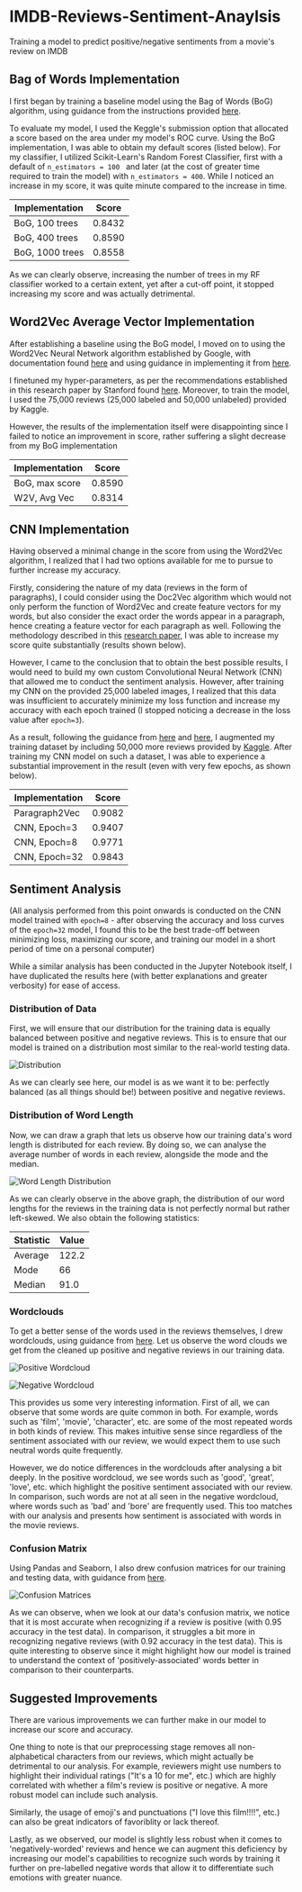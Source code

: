 # IMDB-Reviews-Sentiment-Anaylsis
Training a model to predict positive/negative sentiments from a movie's review on IMDB

## Bag of Words Implementation 

I first began by training a baseline model using the Bag of Words (BoG) algorithm, using guidance from the instructions provided <a href="https://www.kaggle.com/c/word2vec-nlp-tutorial/overview">here</a>.

To evaluate my model, I used the Keggle's submission option that allocated a score based on the area under my model's ROC curve. Using the BoG implementation, I was able to obtain my default scores (listed below). For my classifier, I utilized Scikit-Learn's Random Forest Classifier, first with a default of ```n_estimators = 100 ``` and later (at the cost of greater time required to train the model) with ```n_estimators = 400```. While I noticed an increase in my score, it was quite minute compared to the increase in time.

| Implementation | Score |
| -------------- | ------ |
| BoG, 100 trees | 0.8432 |
| BoG, 400 trees | 0.8590 |
| BoG, 1000 trees| 0.8558 |

As we can clearly observe, increasing the number of trees in my RF classifier worked to a certain extent, yet after a cut-off point, it stopped increasing my score and was actually detrimental. 

## Word2Vec Average Vector Implementation

After establishing a baseline using the BoG model, I moved on to using the Word2Vec Neural Network algorithm established by Google, with documentation found <a href="https://radimrehurek.com/gensim/models/word2vec.html">here</a> and using guidance in implementing it from <a href="https://www.kaggle.com/c/word2vec-nlp-tutorial/overview">here</a>. 

I finetuned my hyper-parameters, as per the recommendations established in this research paper by Stanford found <a href="https://cs224d.stanford.edu/reports/SadeghianAmir.pdf">here</a>. Moreover, to train the model, I used the 75,000 reviews (25,000 labeled and 50,000 unlabeled) provided by Kaggle. 

However, the results of the implementation itself were disappointing since I failed to notice an improvement in score, rather suffering a slight decrease from my BoG implementation 

| Implementation | Score |
| -------------- | ------ |
| BoG, max score | 0.8590 |
| W2V, Avg Vec | 0.8314 |

## CNN Implementation

Having observed a minimal change in the score from using the Word2Vec algorithm, I realized that I had two options available for me to pursue to further increase my accuracy. 

Firstly, considering the nature of my data (reviews in the form of paragraphs), I could consider using the Doc2Vec algorithm which would not only perform the function of Word2Vec and create feature vectors for my words, but also consider the exact order the words appear in a paragraph, hence creating a feature vector for each paragraph as well. Following the methodology described in this <a href="https://cs224d.stanford.edu/reports/SadeghianAmir.pdf">research paper</a>, I was able to increase my score quite substantially (results shown below).  

However, I came to the conclusion that to obtain the best possible results, I would need to build my own custom Convolutional Neural Network (CNN) that allowed me to conduct the sentiment analysis. However, after training my CNN on the provided 25,000 labeled images, I realized that this data was insufficient to accurately minimize my loss function and increase my accuracy with each epoch trained (I stopped noticing a decrease in the loss value after ```epoch=3```). 

As a result, following the guidance from <a href="https://www.kaggle.com/nilanml/imdb-review-deep-model-94-89-accuracy">here</a> and <a href="https://www.kaggle.com/alexcherniuk/imdb-review-word2vec-bilstm-99-acc">here</a>, I augmented my training dataset by including 50,000 more reviews provided by <a href="https://www.kaggle.com/utathya/imdb-review-dataset">Kaggle</a>. After training my CNN model on such a dataset, I was able to experience a substantial improvement in the result (even with very few epochs, as shown below). 


| Implementation | Score |
| -------------- | ------ |
| Paragraph2Vec | 0.9082 |
| CNN, Epoch=3 | 0.9407 |
| CNN, Epoch=8 | 0.9771 |
| CNN, Epoch=32 | 0.9843 |

## Sentiment Analysis

(All analysis performed from this point onwards is conducted on the CNN model trained with ```epoch=8``` - after observing the accuracy and loss curves of the ```epoch=32``` model, I found this to be the best trade-off between minimizing loss, maximizing our score, and training our model in a short period of time on a personal computer)

While a similar analysis has been conducted in the Jupyter Notebook itself, I have duplicated the results here (with better explanations and greater verbosity) for ease of access. 

### Distribution of Data

First, we will ensure that our distribution for the training data is equally balanced between positive and negative reviews. This is to ensure that our model is trained on a distribution most similar to the real-world testing data. 

![Distribution](images/distribution.png)

As we can clearly see here, our model is as we want it to be: perfectly balanced (as all things should be!) between positive and negative reviews. 

### Distribution of Word Length

Now, we can draw a graph that lets us observe how our training data's word length is distributed for each review. By doing so, we can analyse the average number of words in each review, alongside the mode and the median. 

![Word Length Distribution](images/word_len_dist.png)

As we can clearly observe in the above graph, the distribution of our word lengths for the reviews in the training data is not perfectly normal but rather left-skewed. We also obtain the following statistics:

| Statistic | Value |
| --------- | ------ |
| Average | 122.2 |
| Mode | 66 |
| Median | 91.0 |

### Wordclouds

To get a better sense of the words used in the reviews themselves, I drew wordclouds, using guidance from <a href="https://www.kaggle.com/sameerdev7/93-f-score-bag-of-words-m-bags-of-popcorn-with-rf">here</a>. Let us observe the word clouds we get from the cleaned up positive and negative reviews in our training data. 

![Positive Wordcloud](images/pos_wordcloud.png)

![Negative Wordcloud](images/neg_wordcloud.png)

This provides us some very interesting information. First of all, we can observe that some words are quite common in both. For example, words such as 'film', 'movie', 'character', etc. are some of the most repeated words in both kinds of review. This makes intuitive sense since regardless of the sentiment associated with our review, we would expect them to use such neutral words quite frequently. 

However, we do notice differences in the wordclouds after analysing a bit deeply. In the positive wordcloud, we see words such as 'good', 'great', 'love', etc. which highlight the positive sentiment associated with our review. In comparison, such words are not at all seen in the negative wordcloud, where words such as 'bad' and 'bore' are frequently used. This too matches with our analysis and presents how sentiment is associated with words in the movie reviews.

### Confusion Matrix

Using Pandas and Seaborn, I also drew confusion matrices for our training and testing data, with guidance from <a href="https://www.kaggle.com/alexcherniuk/imdb-review-word2vec-bilstm-99-acc">here</a>. 

![Confusion Matrices](images/confusion_matrices.png)

As we can observe, when we look at our data's confusion matrix, we notice that it is most accurate when recognizing if a review is positive (with 0.95 accuracy in the test data). In comparison, it struggles a bit more in recognizing negative reviews (with 0.92 accuracy in the test data). This is quite interesting to observe since it might highlight how our model is trained to understand the context of 'positively-associated' words better in comparison to their counterparts. 

## Suggested Improvements

There are various improvements we can further make in our model to increase our score and accuracy. 

One thing to note is that our preprocessing stage removes all non-alphabetical characters from our reviews, which might actually be detrimental to our analysis. For example, reviewers might use numbers to highlight their individual ratings ("It's a 10 for me", etc.) which are highly correlated with whether a film's review is positive or negative. A more robust model can include such analysis. 

Similarly, the usage of emoji's and punctuations ("I love this film!!!!", etc.) can also be great indicators of favoriblity or lack thereof. 

Lastly, as we observed, our model is slightly less robust when it comes to 'negatively-worded' reviews and hence we can augment this deficiency by increasing our model's capabilities to recognize such words by training it further on pre-labelled negative words that allow it to differentiate such emotions with greater nuance. 


